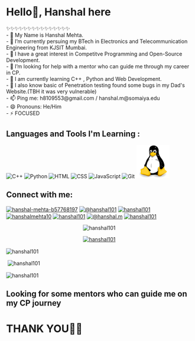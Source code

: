 
<h1>Hello👋, Hanshal here </h1>


<p>✨✨✨✨✨✨✨✨✨✨✨✨✨✨✨<br>
- 🔭 My Name is Hanshal Mehta. <br>
- 🌱 I’m currently persuing my BTech in Electronics and Telecommunication Engineering from KJSIT Mumbai. <br>
- 👯 I have a great interest in Competitve Programming and Open-Source Development. <br>
- 🤔 I’m looking for help with a mentor who can guide me through my career in CP.  <br>
- 💬 I am currently learning C++ , Python and Web Development. <br>
- 💬 I also know basic of Penetration testing found some bugs in my Dad's Website.(TBH it was very vulnerable)<br>
- 📫 Ping me:  h8109553@gmail.com  / hanshal.m@somaiya.edu  <br>
- 😄 Pronouns: He/Him <br>
- ⚡ FOCUSED <br>
</p>

<h2>Languages and Tools I'm Learning : </h2>
<p>

  
  
  
<img src ="https://imgs.search.brave.com/PYZz2YzOKrPWNm37OmwY-z5TACh-oT68Ri5swL339Pw/rs:fit:1200:1200:1/g:ce/aHR0cHM6Ly9zZHRp/bWVzLmNvbS93cC1j/b250ZW50L3VwbG9h/ZHMvMjAxOC8wMy9j/cHBwcC5wbmc" alt="C++" height="70" width="70">

<img src ="https://camo.githubusercontent.com/29acbe6d5ded08812eee8aaf7c260d0fc567c6698ad55716006935a09a7ad415/68747470733a2f2f75706c6f61642e77696b696d656469612e6f72672f77696b6970656469612f636f6d6d6f6e732f7468756d622f302f30612f507974686f6e2e7376672f36343070782d507974686f6e2e7376672e706e67" alt="Python" height="70" width="70">
  
<img src ="https://upload.wikimedia.org/wikipedia/commons/thumb/6/61/HTML5_logo_and_wordmark.svg/180px-HTML5_logo_and_wordmark.svg.png"  alt="HTML" height="70" width="70" >
  
<img src ="https://upload.wikimedia.org/wikipedia/commons/thumb/d/d5/CSS3_logo_and_wordmark.svg/180px-CSS3_logo_and_wordmark.svg.png" alt ="CSS" height ="70" widht="70">
     
<img src ="https://camo.githubusercontent.com/b4ff7f14956d1e50e56f37992f87c6a73166345ea928b6dbe1140db457b9707b/68747470733a2f2f75706c6f61642e77696b696d656469612e6f72672f77696b6970656469612f636f6d6d6f6e732f7468756d622f392f39392f556e6f6666696369616c5f4a6176615363726970745f6c6f676f5f322e7376672f3130323470782d556e6f6666696369616c5f4a6176615363726970745f6c6f676f5f322e7376672e706e67" alt ="JavaScript" height ="70" widht="70">
  
 <img src ="https://camo.githubusercontent.com/fbfcb9e3dc648adc93bef37c718db16c52f617ad055a26de6dc3c21865c3321d/68747470733a2f2f7777772e766563746f726c6f676f2e7a6f6e652f6c6f676f732f6769742d73636d2f6769742d73636d2d69636f6e2e737667" alt ="Git" height ="70" widht="70">
  
  <img src ="https://raw.githubusercontent.com/devicons/devicon/master/icons/linux/linux-original.svg" alt ="Git" height ="90" widht="90">
  
  
</p>
<h2 align="left">Connect with me:</h2>
<p align="left">
<a href="https://linkedin.com/in/hanshal-mehta-b57768197" target="blank"><img align="center" src="https://raw.githubusercontent.com/rahuldkjain/github-profile-readme-generator/master/src/images/icons/Social/linked-in-alt.svg" alt="hanshal-mehta-b57768197" height="50" width="50" /></a>
<a href="https://hashnode.com/@hanshal101" target="blank"><img align="center" src="https://raw.githubusercontent.com/rahuldkjain/github-profile-readme-generator/master/src/images/icons/Social/hashnode.svg" alt="@hanshal101" height="50" width="50" /></a>
<a href="https://www.codechef.com/users/hanshal101" target="blank"><img align="center" src="https://cdn.jsdelivr.net/npm/simple-icons@3.1.0/icons/codechef.svg" alt="hanshal101" height="50" width="50" /></a>
<a href="https://www.hackerrank.com/hanshalmehta10" target="blank"><img align="center" src="https://raw.githubusercontent.com/rahuldkjain/github-profile-readme-generator/master/src/images/icons/Social/hackerrank.svg" alt="hanshalmehta10" height="50" width="50" /></a>
<a href="https://www.leetcode.com/hanshal101" target="blank"><img align="center" src="https://raw.githubusercontent.com/rahuldkjain/github-profile-readme-generator/master/src/images/icons/Social/leet-code.svg" alt="hanshal101" height="50" width="50" /></a>
<a href="https://www.hackerearth.com/@hanshal.m" target="blank"><img align="center" src="https://raw.githubusercontent.com/rahuldkjain/github-profile-readme-generator/master/src/images/icons/Social/hackerearth.svg" alt="@hanshal.m" height="50" width="50" /></a>
<a href="https://auth.geeksforgeeks.org/user/hanshal101" target="blank"><img align="center" src="https://raw.githubusercontent.com/rahuldkjain/github-profile-readme-generator/master/src/images/icons/Social/geeks-for-geeks.svg" alt="hanshal101" height="50" width="50" /></a>
</p>

<p align="center"> <img src="https://komarev.com/ghpvc/?username=hanshal101&label=Profile%20views&color=0e75b6&style=flat" alt="hanshal101" /> </p>

<p align="center"> <a href="https://github.com/ryo-ma/github-profile-trophy"><img src="https://github-profile-trophy.vercel.app/?username=hanshal101" alt="hanshal101" /></a> </p>
<p><img align="center" src="https://github-readme-stats.vercel.app/api/top-langs?username=hanshal101&show_icons=true&locale=en&layout=compact" alt="hanshal101" /></p>

<p>&nbsp;<img align="center" src="https://github-readme-stats.vercel.app/api?username=hanshal101&show_icons=true&locale=en" alt="hanshal101" /></p>

<p><img align="center" src="https://github-readme-streak-stats.herokuapp.com/?user=hanshal101&" alt="hanshal101" /></p>


    
 <h2>Looking for some mentors who can guide me on my CP journey</h2>
 <h1>THANK YOU🤝😇</h1>
